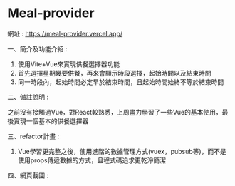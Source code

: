 # Meal-provider

網址 : https://meal-provider.vercel.app/

一、簡介及功能介紹 : 

1. 使用Vite+Vue來實現供餐選擇器功能
2. 首先選擇星期幾要供餐，︀再來會顯示時段選擇，︀起始時間以及結束時間
3. 同一時段內，︀起始時間必定早於結束時間，且起始時間始終不等於結束時間

   
二、備註說明 :

之前沒有接觸過Vue，︀對React較熟悉，︀上周盡力學習了一些Vue的基本使用，最後實現一個基本的供餐選擇器


三、refactor計畫 : 

1. Vue學習更完整之後，︀使用進階的數據管理方式(vuex，pubsub等)，︀而不是使用props傳遞數據的方式，且程式碼追求更乾淨簡潔

四、網頁截圖 : 
